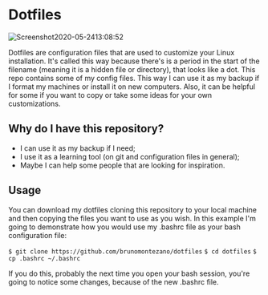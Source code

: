 # Dotfiles

![Screenshot2020-05-2413:08:52](https://user-images.githubusercontent.com/65104127/82980825-e8c27880-9fd9-11ea-94dc-837b4e2ff46d.png)

Dotfiles are configuration files that are used to customize your Linux installation. It's called this way because there's is a period in the start of the filename (meaning it is a hidden file or directory), that looks like a dot. This repo contains some of my config files. This way I can use it as my backup if I format my machines or install it on new computers. Also, it can be helpful for some if you want to copy or take some ideas for your own customizations.

## Why do I have this repository?

- I can use it as my backup if I need;
- I use it as a learning tool (on git and configuration files in general);
- Maybe I can help some people that are looking for inspiration.

## Usage

You can download my dotfiles cloning this repository to your local machine and then copying the files you want to use as you wish.
In this example I'm going to demonstrate how you would use my .bashrc file as your bash configuration file:

  `$ git clone https://github.com/brunomontezano/dotfiles`
  `$ cd dotfiles`
  `$ cp .bashrc ~/.bashrc`

If you do this, probably the next time you open your bash session, you're going to notice some changes, because of the new .bashrc file.
